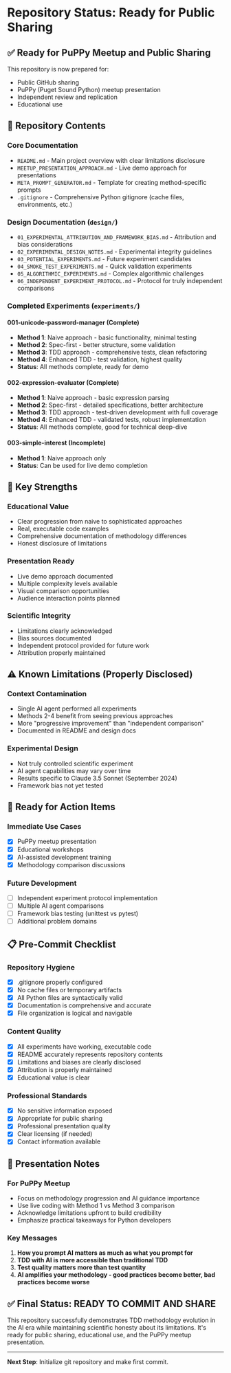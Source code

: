 # Repository Status: Ready for Public Sharing

## ✅ Ready for PuPPy Meetup and Public Sharing

This repository is now prepared for:
- Public GitHub sharing
- PuPPy (Puget Sound Python) meetup presentation
- Independent review and replication
- Educational use

## 📁 Repository Contents

### Core Documentation
- `README.md` - Main project overview with clear limitations disclosure
- `MEETUP_PRESENTATION_APPROACH.md` - Live demo approach for presentations
- `META_PROMPT_GENERATOR.md` - Template for creating method-specific prompts
- `.gitignore` - Comprehensive Python gitignore (cache files, environments, etc.)

### Design Documentation (`design/`)
- `01_EXPERIMENTAL_ATTRIBUTION_AND_FRAMEWORK_BIAS.md` - Attribution and bias considerations
- `02_EXPERIMENTAL_DESIGN_NOTES.md` - Experimental integrity guidelines
- `03_POTENTIAL_EXPERIMENTS.md` - Future experiment candidates
- `04_SMOKE_TEST_EXPERIMENTS.md` - Quick validation experiments
- `05_ALGORITHMIC_EXPERIMENTS.md` - Complex algorithmic challenges
- `06_INDEPENDENT_EXPERIMENT_PROTOCOL.md` - Protocol for truly independent comparisons

### Completed Experiments (`experiments/`)

#### 001-unicode-password-manager (Complete)
- **Method 1**: Naive approach - basic functionality, minimal testing
- **Method 2**: Spec-first - better structure, some validation
- **Method 3**: TDD approach - comprehensive tests, clean refactoring
- **Method 4**: Enhanced TDD - test validation, highest quality
- **Status**: All methods complete, ready for demo

#### 002-expression-evaluator (Complete)
- **Method 1**: Naive approach - basic expression parsing
- **Method 2**: Spec-first - detailed specifications, better architecture
- **Method 3**: TDD approach - test-driven development with full coverage
- **Method 4**: Enhanced TDD - validated tests, robust implementation
- **Status**: All methods complete, good for technical deep-dive

#### 003-simple-interest (Incomplete)
- **Method 1**: Naive approach only
- **Status**: Can be used for live demo completion

## 🎯 Key Strengths

### Educational Value
- Clear progression from naive to sophisticated approaches
- Real, executable code examples
- Comprehensive documentation of methodology differences
- Honest disclosure of limitations

### Presentation Ready
- Live demo approach documented
- Multiple complexity levels available
- Visual comparison opportunities
- Audience interaction points planned

### Scientific Integrity
- Limitations clearly acknowledged
- Bias sources documented
- Independent protocol provided for future work
- Attribution properly maintained

## ⚠️ Known Limitations (Properly Disclosed)

### Context Contamination
- Single AI agent performed all experiments
- Methods 2-4 benefit from seeing previous approaches
- More "progressive improvement" than "independent comparison"
- Documented in README and design docs

### Experimental Design
- Not truly controlled scientific experiment
- AI agent capabilities may vary over time
- Results specific to Claude 3.5 Sonnet (September 2024)
- Framework bias not yet tested

## 🚀 Ready for Action Items

### Immediate Use Cases
- [x] PuPPy meetup presentation
- [x] Educational workshops
- [x] AI-assisted development training
- [x] Methodology comparison discussions

### Future Development
- [ ] Independent experiment protocol implementation
- [ ] Multiple AI agent comparisons
- [ ] Framework bias testing (unittest vs pytest)
- [ ] Additional problem domains

## 📋 Pre-Commit Checklist

### Repository Hygiene
- [x] .gitignore properly configured
- [x] No cache files or temporary artifacts
- [x] All Python files are syntactically valid
- [x] Documentation is comprehensive and accurate
- [x] File organization is logical and navigable

### Content Quality
- [x] All experiments have working, executable code
- [x] README accurately represents repository contents
- [x] Limitations and biases are clearly disclosed
- [x] Attribution is properly maintained
- [x] Educational value is clear

### Professional Standards
- [x] No sensitive information exposed
- [x] Appropriate for public sharing
- [x] Professional presentation quality
- [x] Clear licensing (if needed)
- [x] Contact information available

## 🎤 Presentation Notes

### For PuPPy Meetup
- Focus on methodology progression and AI guidance importance
- Use live coding with Method 1 vs Method 3 comparison
- Acknowledge limitations upfront to build credibility
- Emphasize practical takeaways for Python developers

### Key Messages
1. **How you prompt AI matters as much as what you prompt for**
2. **TDD with AI is more accessible than traditional TDD**
3. **Test quality matters more than test quantity**
4. **AI amplifies your methodology - good practices become better, bad practices become worse**

## ✅ Final Status: READY TO COMMIT AND SHARE

This repository successfully demonstrates TDD methodology evolution in the AI era while maintaining scientific honesty about its limitations. It's ready for public sharing, educational use, and the PuPPy meetup presentation.

---

**Next Step**: Initialize git repository and make first commit.
